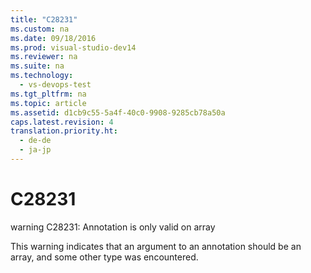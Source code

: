 ```yaml
---
title: "C28231"
ms.custom: na
ms.date: 09/18/2016
ms.prod: visual-studio-dev14
ms.reviewer: na
ms.suite: na
ms.technology: 
  - vs-devops-test
ms.tgt_pltfrm: na
ms.topic: article
ms.assetid: d1cb9c55-5a4f-40c0-9908-9285cb78a50a
caps.latest.revision: 4
translation.priority.ht: 
  - de-de
  - ja-jp
---
```

# C28231
warning C28231: Annotation is only valid on array  
  
 This warning indicates that an argument to an annotation should be an array, and some other type was encountered.